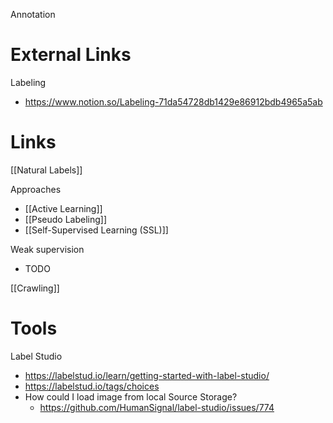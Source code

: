 
Annotation

# External Links

Labeling
- https://www.notion.so/Labeling-71da54728db1429e86912bdb4965a5ab


# Links

[[Natural Labels]]

Approaches
- [[Active Learning]]
- [[Pseudo Labeling]]
- [[Self-Supervised Learning (SSL)]]


Weak supervision
- TODO

[[Crawling]]


# Tools

Label Studio
- https://labelstud.io/learn/getting-started-with-label-studio/
- https://labelstud.io/tags/choices
- How could I load image from local Source Storage?
	- https://github.com/HumanSignal/label-studio/issues/774